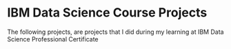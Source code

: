 # IBM Data Science Course Projects

The following projects, are projects that I did during my learning at IBM Data Science Professional Certificate

